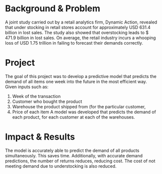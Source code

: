# Background & Problem
A joint study carried out by a retail analytics firm, Dynamic Action, revealed that under stocking in retail stores account for approximately USD 631.4 billion  in lost sales. The study also showed that overstocking leads  to $ 471.9 billion  in lost sales. On average, the retail industry incurs a whooping loss of USD 1.75 trillion  in failing to forecast their demands correctly. 
# Project
The goal of this project was to develop a predictive model that predicts the demand of all items one week into the future in the most efficient way. Given inputs such as:
1. Week of the transaction
2. Customer who bought the product
3. Warehouse the product shipped from (for the particular customer,
4. Price of each item
A model was developed that predicts the demand of each product, for each customer at each of the warehouses.
# Impact & Results
The model is accurately able to predict the demand of all products simultaneously. This saves time. Additionally, with accurate demand predictions, the number of returns reduces, reducing cost. The cost of not meeting demand due to understocking is also reduced.

